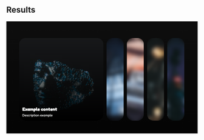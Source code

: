 ## Results

![Result show-cases ui](../../public/assets/Screen%20Shot%202022-03-06%20at%2000.38.56.png)